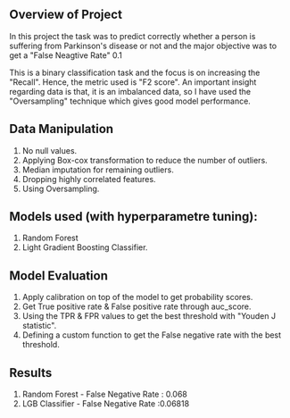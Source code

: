 ## Overview of Project
In this project the task was to predict correctly whether a person is suffering from Parkinson's disease or not and the major objective was to get a "False Neagtive Rate"
0.1

This is a binary classification task and the focus is on increasing the "Recall". Hence, the metric used is "F2 score".
An important insight regarding data is that, it is an imbalanced data, so I have used the "Oversampling" technique which gives good model performance.

## Data Manipulation
1. No null values.
2. Applying Box-cox transformation to reduce the number of outliers.
3. Median imputation for remaining outliers.
4. Dropping highly correlated features.
5. Using Oversampling.

## Models used (with hyperparametre tuning):
1. Random Forest 
2. Light Gradient Boosting Classifier.

## Model Evaluation
1. Apply calibration on top of the model to get probability scores.
2. Get True positive rate & False positive rate through auc_score.
3. Using the TPR & FPR values to get the best threshold with "Youden J statistic".
4. Defining a custom function to get the False negative rate with the best threshold.

## Results
1. Random Forest - False Negative Rate : 0.068
2. LGB Classifier - False Negative Rate :0.06818
